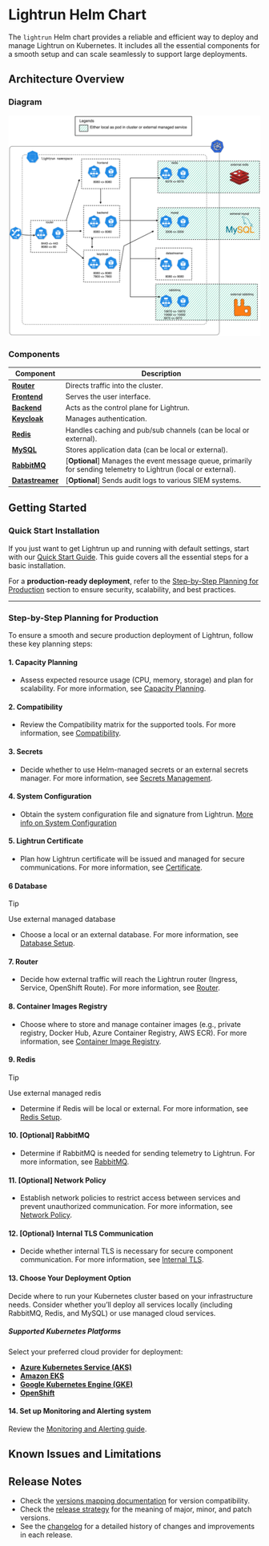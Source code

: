 # Lightrun Helm Chart

The `lightrun` Helm chart provides a reliable and efficient way to deploy and manage Lightrun on Kubernetes. It includes all the essential components for a smooth setup and can scale seamlessly to support large deployments.
## Architecture Overview
### Diagram
![Diagram](docs/images/architecture-diagram.png "diagram")
### Components

| Component                                           | Description                                                                                                    |
| --------------------------------------------------- | -------------------------------------------------------------------------------------------------------------- |
| [**Router**](docs/components/router/index.md)       | Directs traffic into the cluster.                                                                              |
| [**Frontend**](docs/components/frontend.md)         | Serves the user interface.                                                                                     |
| [**Backend**](docs/components/backend.md)           | Acts as the control plane for Lightrun.                                                                        |
| [**Keycloak**](docs/components/keycloak.md)         | Manages authentication.                                                                                        |
| [**Redis**](docs/components/redis.md)               | Handles caching and pub/sub channels (can be local or external).                                               |
| [**MySQL**](docs/components/database.md)            | Stores application data (can be local or external).                                                            |
| [**RabbitMQ**](docs/components/rabbitmq.md)         | [**Optional**] Manages the event message queue, primarily for sending telemetry to Lightrun (local or external). |
| [**Datastreamer**](docs/components/datastreamer.md) | [**Optional**] Sends audit logs to various SIEM systems.                                                         |

## Getting Started
### **Quick Start Installation**

If you just want to get Lightrun up and running with default settings, start with our [Quick Start Guide](docs/installation/quickstart.md). This guide covers all the essential steps for a basic installation.

For a **production-ready deployment**, refer to the [Step-by-Step Planning for Production](#step-by-step-planning-for-production) section to ensure security, scalability, and best practices.

---
### **Step-by-Step Planning for Production**

To ensure a smooth and secure production deployment of Lightrun, follow these key planning steps:

#### **1. Capacity Planning**

- Assess expected resource usage (CPU, memory, storage) and plan for scalability.
  For more information, see [Capacity Planning](docs/installation/capacity_planning.md).
    
#### **2. Compatibility**

- Review the Compatibility matrix for the supported tools.
  For more information, see [Compatibility](docs/installation/compatibility_matrix.md).
 
#### **3. Secrets**

- Decide whether to use Helm-managed secrets or an external secrets manager.
  For more information, see [Secrets Management](docs/installation/secrets.md).

#### **4. System Configuration**

- Obtain the system configuration file and signature from Lightrun.
  [More info on System Configuration](docs/advanced/system_config.md)
    
#### **5. Lightrun Certificate**

- Plan how Lightrun certificate will be issued and managed for secure communications.
  For more information, see [Certificate](docs/installation/certificate.md).
    
#### **6 Database**

> [!TIP]
> Use external managed database

- Choose a local or an external database.
  For more information, see [Database Setup](docs/components/database.md).
    
#### **7. Router**

- Decide how external traffic will reach the Lightrun router (Ingress, Service, OpenShift Route).
  For more information, see [Router](docs/components/router/index.md).

#### **8. Container Images Registry**

- Choose where to store and manage container images (e.g., private registry, Docker Hub, Azure Container Registry, AWS ECR).
   For more information, see [Container Image Registry](docs/installation/container_image_registry.md).

#### **9. Redis**

> [!TIP] 
> Use external managed redis
- Determine if Redis will be local or external.
  For more information, see [Redis Setup](docs/components/redis.md).

#### **10. [Optional] RabbitMQ**

- Determine if RabbitMQ is needed for sending telemetry to Lightrun.
  For more information, see [RabbitMQ](docs/components/rabbitmq.md).

#### **11. [Optional] Network Policy**

- Establish network policies to restrict access between services and prevent unauthorized communication.
  For more information, see [Network Policy](docs/advanced/network_policy.md).

#### **12. [Optional} Internal TLS Communication**

- Decide whether internal TLS is necessary for secure component communication.
  For more information, see [Internal TLS](docs/advanced/internal_tls.md).

#### **13. Choose Your Deployment Option**

Decide where to run your Kubernetes cluster based on your infrastructure needs. Consider whether you’ll deploy all services locally (including RabbitMQ, Redis, and MySQL) or use managed cloud services.

##### **Supported Kubernetes Platforms**

Select your preferred cloud provider for deployment:

- **[Azure Kubernetes Service (AKS)](docs/installation/cloud/aks.md)**
- **[Amazon EKS](docs/installation/cloud/eks.md)**
- **[Google Kubernetes Engine (GKE)](docs/installation/cloud/gke.md)**
- **[OpenShift](docs/installation/cloud/openshift.md)**

#### **14. Set up Monitoring and Alerting system**

Review the [Monitoring and Alerting guide](docs/monitoring_and_alerting_guide.md).

## Known Issues and Limitations

## Release Notes

- Check the [versions mapping documentation](docs/installation/versions_mapping.md) for version compatibility.  
- Check the [release strategy](docs/release_strategy.md) for the meaning of major, minor, and patch versions.
- See the [changelog](CHANGELOG.md) for a detailed history of changes and improvements in each release.

